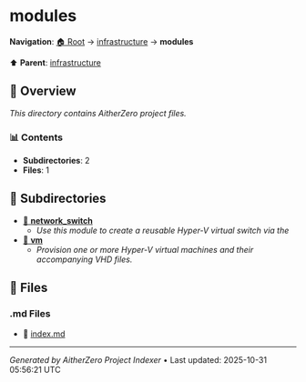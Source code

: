 # modules

**Navigation**: [🏠 Root](../../index.md) → [infrastructure](../index.md) → **modules**

⬆️ **Parent**: [infrastructure](../index.md)

## 📖 Overview

*This directory contains AitherZero project files.*

### 📊 Contents

- **Subdirectories**: 2
- **Files**: 1

## 📁 Subdirectories

- [📂 **network_switch**](./network_switch/index.md)
  - *Use this module to create a reusable Hyper‑V virtual switch via the*
- [📂 **vm**](./vm/index.md)
  - *Provision one or more Hyper-V virtual machines and their accompanying VHD files.*

## 📄 Files

### .md Files

- 📝 [index.md](./index.md)

---

*Generated by AitherZero Project Indexer* • Last updated: 2025-10-31 05:56:21 UTC

